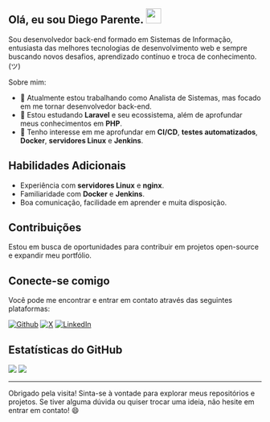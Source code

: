## Olá, eu sou Diego Parente. <img src="https://raw.githubusercontent.com/kaueMarques/kaueMarques/master/hi.gif" height="30px">

Sou desenvolvedor back-end formado em Sistemas de Informação, entusiasta das melhores tecnologias de desenvolvimento web e sempre buscando novos desafios, aprendizado contínuo e troca de conhecimento. (ツ) 

Sobre mim:

- 🔭 Atualmente estou trabalhando como Analista de Sistemas, mas focado em me tornar desenvolvedor back-end.
- 🌱 Estou estudando **Laravel** e seu ecossistema, além de aprofundar meus conhecimentos em **PHP**.
- 🚀 Tenho interesse em me aprofundar em **CI/CD**, **testes automatizados**, **Docker**, **servidores Linux** e **Jenkins**.

## Habilidades Adicionais

- Experiência com **servidores Linux** e **nginx**.
- Familiaridade com **Docker** e **Jenkins**.
- Boa comunicação, facilidade em aprender e muita disposição.

## Contribuições

Estou em busca de oportunidades para contribuir em projetos open-source e expandir meu portfólio.

## Conecte-se comigo

Você pode me encontrar e entrar em contato através das seguintes plataformas:

[![Github](https://img.shields.io/badge/-Github-000?logo=Github&logoColor=white)](https://github.com/diegosparente)
[![X](https://img.shields.io/badge/-000?logo=x&logoColor=white)](https://x.com/diego_s_parente)
[![LinkedIn](https://img.shields.io/badge/-LinkedIn-blue?logo=Linkedin&logoColor=white)](https://www.linkedin.com/in/diegosparente/)

## Estatísticas do GitHub

![](http://github-profile-summary-cards.vercel.app/api/cards/stats?username=diegosparente&theme=radical)
![](http://github-profile-summary-cards.vercel.app/api/cards/repos-per-language?username=diegosparente&theme=radical)

---

Obrigado pela visita! Sinta-se à vontade para explorar meus repositórios e projetos. Se tiver alguma dúvida ou quiser trocar uma ideia, não hesite em entrar em contato! 😄
